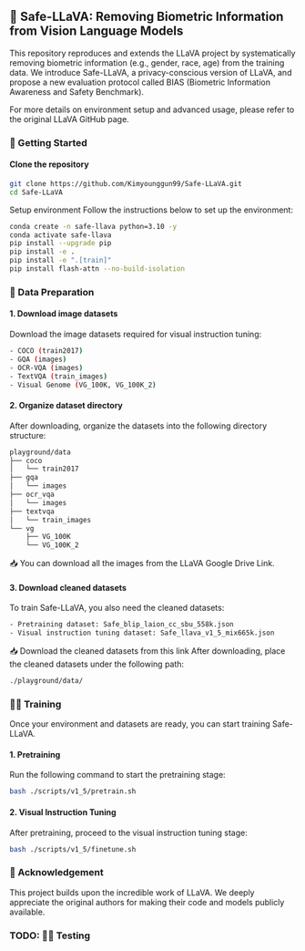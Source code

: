 ## 🌟 Safe-LLaVA: Removing Biometric Information from Vision Language Models
This repository reproduces and extends the LLaVA project by systematically removing biometric information (e.g., gender, race, age) from the training data.
We introduce Safe-LLaVA, a privacy-conscious version of LLaVA, and propose a new evaluation protocol called BIAS (Biometric Information Awareness and Safety Benchmark).

For more details on environment setup and advanced usage, please refer to the original LLaVA GitHub page.

### 🚀 Getting Started
#### Clone the repository
```bash
git clone https://github.com/Kimyounggun99/Safe-LLaVA.git
cd Safe-LLaVA
```

Setup environment
Follow the instructions below to set up the environment:
```bash
conda create -n safe-llava python=3.10 -y
conda activate safe-llava
pip install --upgrade pip
pip install -e .
pip install -e ".[train]"
pip install flash-attn --no-build-isolation
```
### 📂 Data Preparation
#### 1. Download image datasets
Download the image datasets required for visual instruction tuning:
```bash
- COCO (train2017)
- GQA (images)
- OCR-VQA (images)
- TextVQA (train_images)
- Visual Genome (VG_100K, VG_100K_2)
```

#### 2. Organize dataset directory
After downloading, organize the datasets into the following directory structure:
```bash
playground/data
├── coco
│   └── train2017
├── gqa
│   └── images
├── ocr_vqa
│   └── images
├── textvqa
│   └── train_images
└── vg
    ├── VG_100K
    └── VG_100K_2
```
📥 You can download all the images from the LLaVA Google Drive Link.

#### 3. Download cleaned datasets
To train Safe-LLaVA, you also need the cleaned datasets:
```bash
- Pretraining dataset: Safe_blip_laion_cc_sbu_558k.json
- Visual instruction tuning dataset: Safe_llava_v1_5_mix665k.json
```
📥 Download the cleaned datasets from this link After downloading, place the cleaned datasets under the following path:
```bash
./playground/data/
```
### 🏋️‍♂️ Training
Once your environment and datasets are ready, you can start training Safe-LLaVA.

#### 1. Pretraining
Run the following command to start the pretraining stage:
```bash
bash ./scripts/v1_5/pretrain.sh
```
#### 2. Visual Instruction Tuning
After pretraining, proceed to the visual instruction tuning stage:
```bash
bash ./scripts/v1_5/finetune.sh
```
### 📢 Acknowledgement
This project builds upon the incredible work of LLaVA. We deeply appreciate the original authors for making their code and models publicly available.

### TODO: 🏋️‍♂️ Testing
